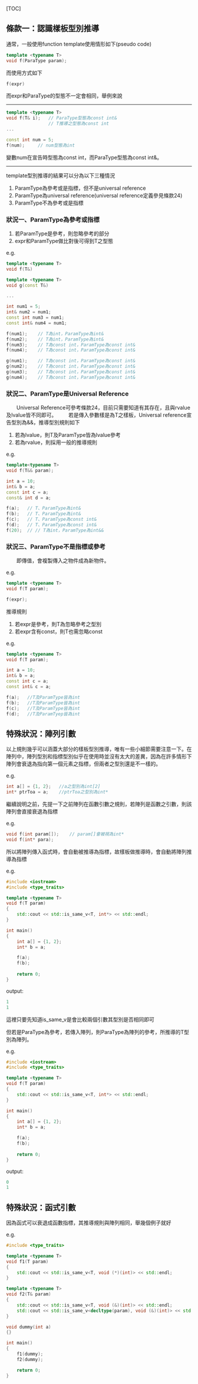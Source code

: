[TOC]

## 條款一：認識樣板型別推導

通常，一般使用function template使用情形如下(pseudo code)

```cpp
template <typename T>
void f(ParaType param);
```

而使用方式如下

```cpp
f(expr)
```

而expr和ParaType的型態不一定會相同，舉例來說

---
```cpp
template <typename T>
void f(T& i);   // ParaType型態為const int&
                // T推導之型態為const int
...

const int num = 5;
f(num);     // num型態為int
```

變數num在宣告時型態為const int，而ParaType型態為const int&。

---
template型別推導的結果可以分為以下三種情況
1. ParamType為參考或是指標，但不是universal reference
2. ParamType為universal reference(universal reference定義參見條款24)
3. ParamType不為參考或是指標

### 狀況一、ParamType為參考或指標
1. 若ParamType是參考，則忽略參考的部分
2. expr和ParamType做比對後可得到T之型態

e.g.

```cpp
template <typename T>
void f(T&)

template <typename T>
void g(const T&)

...

int num1 = 5;
int& num2 = num1;
const int num3 = num1;
const int& num4 = num1;

f(num1);    // T為int，ParamType為int&
f(num2);    // T為int，ParamType為int&
f(num3);    // T為const int，ParamType為const int&
f(num4);    // T為const int，ParamType為const int&

g(num1);    // T為const int，ParamType為const int&
g(num2);    // T為const int，ParamType為const int&
g(num3);    // T為const int，ParamType為const int&
g(num4);    // T為const int，ParamType為const int&
```

### 狀況二、ParamType是Universal Reference
&emsp;&emsp;Universal Reference可參考條款24，目前只需要知道有其存在，且與rvalue及lvalue皆不同即可。
&emsp;&emsp;若是傳入參數樣是為T之樣板，Universal reference宣告型別為&&，推導型別規則如下

1. 若為lvalue，則T及ParamType皆為lvalue參考
2. 若為rvalue，則採用一般的推導規則

e.g.

```cpp
template<typename T>
void f(T&& param);

int a = 10;
int& b = a;
const int c = a;
const& int d = a;

f(a);   // T、ParamType為int&
f(b);   // T、ParamType為int&
f(c);   // T、ParamType為const int&
f(d);   // T、ParamType為const int&
f(20);  // // T為int，ParamType為int&&
```

### 狀況三、ParamType不是指標或參考
&emsp;&emsp;即傳值，會複製傳入之物件成為新物件。

e.g.
```cpp
template <typename T>
void f(T param);

f(expr);
```

推導規則
1. 若expr是參考，則T為忽略參考之型別
2. 若expr含有const，則T也需忽略const

e.g.
```cpp
template <typename T>
void f(T param);

int a = 10;
int& b = a;
const int c = a;
const int& c = a;

f(a);   //T及ParamType皆為int
f(b);   //T及ParamType皆為int
f(c);   //T及ParamType皆為int
f(d);   //T及ParamTyep皆為int
```

## 特殊狀況：陣列引數
以上規則幾乎可以涵蓋大部分的樣板型別推導，唯有一些小細節需要注意一下。在陣列中，陣列型別和指標型別似乎在使用時並沒有太大的差異，因為在許多情形下陣列會衰退為指向第一個元素之指標，但兩者之型別還是不一樣的。

e.g.
```cpp
int a[] = {1, 2};   //a之型別為int[2]
int* ptrToa = a;    //ptrToa之型別為int*
```

繼續說明之前，先提一下之前陣列在函數引數之規則，若陣列是函數之引數，則該陣列會直接衰退為指標

e.g.
```cpp
void f(int param[]);    // param[]會被視為int*
void f(int* para);
```

所以將陣列傳入函式時，會自動被推導為指標，故樣板做推導時，會自動將陣列推導為指標

e.g.
```cpp
#include <iostream>
#include <type_traits>

template <typename T>
void f(T param)
{
    std::cout << std::is_same_v<T, int*> << std::endl;
}

int main()
{
    int a[] = {1, 2};
    int* b = a;

    f(a);
    f(b);
 
    return 0;
}
```

output:
```cpp
1
1
```
這裡只要先知道is_same_v是會比較兩個引數其型別是否相同即可

但若是ParaType為參考，若傳入陣列，則ParaType為陣列的參考，所推導的T型別為陣列。

e.g.
```cpp
#include <iostream>
#include <type_traits>

template <typename T>
void f(T param)
{
    std::cout << std::is_same_v<T, int*> << std::endl;
}

int main()
{
    int a[] = {1, 2};
    int* b = a;

    f(a);
    f(b);
 
    return 0;
}
```

output:
```cpp
0
1
```

## 特殊狀況：函式引數
因為函式可以衰退成函數指標，其推導規則與陣列相同，舉幾個例子就好

e.g.
```cpp
#include <type_traits>

template <typename T>
void f1(T param)
{
    std::cout << std::is_same_v<T, void (*)(int)> << std::endl;
}

template <typename T>
void f2(T& param)
{
    std::cout << std::is_same_v<T, void (&)(int)> << std::endl;
    std::cout << std::is_same_v<decltype(param), void (&)(int)> << std::endl;
}

void dummy(int a)
{}

int main()
{
    f1(dummy);
    f2(dummy);

    return 0;
}
```